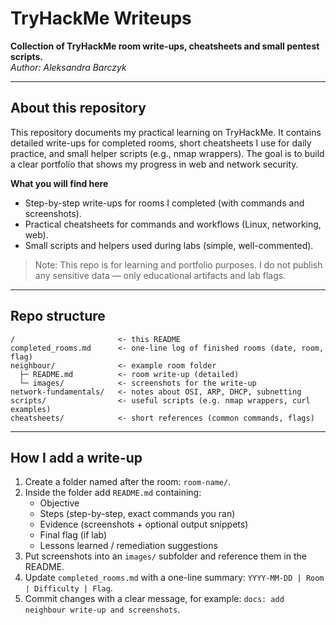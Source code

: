 # TryHackMe Writeups

**Collection of TryHackMe room write-ups, cheatsheets and small pentest scripts.**  
_Author: Aleksandra Barczyk_

---
## About this repository

This repository documents my practical learning on TryHackMe. It contains detailed write-ups for completed rooms, short cheatsheets I use for daily practice, and small helper scripts (e.g., nmap wrappers). The goal is to build a clear portfolio that shows my progress in web and network security.

**What you will find here**
- Step-by-step write-ups for rooms I completed (with commands and screenshots).  
- Practical cheatsheets for commands and workflows (Linux, networking, web).  
- Small scripts and helpers used during labs (simple, well-commented).  

> Note: This repo is for learning and portfolio purposes. I do not publish any sensitive data — only educational artifacts and lab flags.
---

## Repo structure

```
/                       <- this README
completed_rooms.md      <- one-line log of finished rooms (date, room, flag)
neighbour/              <- example room folder
  ├─ README.md          <- room write-up (detailed)
  └─ images/            <- screenshots for the write-up
network-fundamentals/   <- notes about OSI, ARP, DHCP, subnetting
scripts/                <- useful scripts (e.g. nmap wrappers, curl examples)
cheatsheets/            <- short references (common commands, flags)
```

---
## How I add a write-up

1. Create a folder named after the room: `room-name/`.
2. Inside the folder add `README.md` containing:
   - Objective
   - Steps (step-by-step, exact commands you ran)
   - Evidence (screenshots + optional output snippets)
   - Final flag (if lab)
   - Lessons learned / remediation suggestions
3. Put screenshots into an `images/` subfolder and reference them in the README.
4. Update `completed_rooms.md` with a one-line summary: `YYYY-MM-DD | Room | Difficulty | Flag`.
5. Commit changes with a clear message, for example: `docs: add neighbour write-up and screenshots`.
